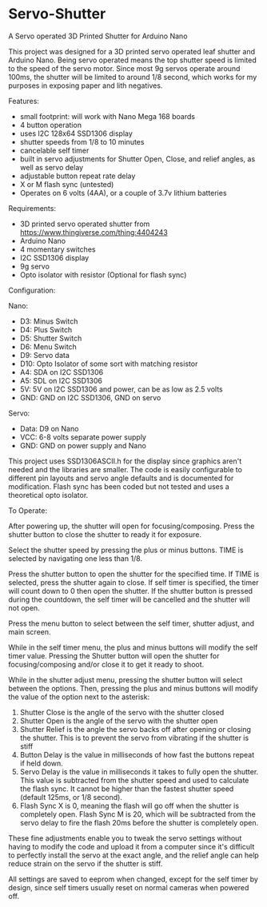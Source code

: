# Servo-Shutter
A Servo operated 3D Printed Shutter for Arduino Nano

This project was designed for a 3D printed servo operated leaf shutter and Arduino Nano. Being servo operated means the top shutter speed is limited to the speed of the servo motor. Since most 9g servos operate around 100ms, the shutter will be limited to around 1/8 second, which works for my purposes in exposing paper and lith negatives. 

Features: 

- small footprint: will work with Nano Mega 168 boards
- 4 button operation
- uses I2C 128x64 SSD1306 display
- shutter speeds from 1/8 to 10 minutes
- cancelable self timer
- built in servo adjustments for Shutter Open, Close, and relief angles, as well as servo delay
- adjustable button repeat rate delay
- X or M flash sync (untested)
- Operates on 6 volts (4AA), or a couple of 3.7v lithium batteries

Requirements:

- 3D printed servo operated shutter from https://www.thingiverse.com/thing:4404243
- Arduino Nano
- 4 momentary switches
- I2C SSD1306 display
- 9g servo
- Opto isolator with resistor (Optional for flash sync)

Configuration:

Nano:
- D3: Minus Switch
- D4: Plus Switch
- D5: Shutter Switch
- D6: Menu Switch
- D9: Servo data
- D10: Opto Isolator of some sort with matching resistor
- A4: SDA on I2C SSD1306
- A5: SDL on I2C SSD1306
- 5V: 5V on I2C SSD1306 and power, can be as low as 2.5 volts
- GND: GND on I2C SSD1306, GND on servo

Servo:
- Data: D9 on Nano
- VCC: 6-8 volts separate power supply
- GND: GND on power supply and Nano

This project uses SSD1306ASCII.h for the display since graphics aren't needed and the libraries are smaller. The code is easily configurable to different pin layouts and servo angle defaults and is documented for modification. Flash sync has been coded but not tested and uses a theoretical opto isolator. 

To Operate:

After powering up, the shutter will open for focusing/composing. Press the shutter button to close the shutter to ready it for exposure.

Select the shutter speed by pressing the plus or minus buttons. TIME is selected by navigating one less than 1/8. 

Press the shutter button to open the shutter for the specified time. If TIME is selected, press the shutter again to close. If self timer is specified, the timer will count down to 0 then open the shutter. If the shutter button is pressed during the countdown, the self timer will be cancelled and the shutter will not open. 

Press the menu button to select between the self timer, shutter adjust, and main screen.

While in the self timer menu, the plus and minus buttons will modify the self timer value. Pressing the Shutter button will open the shutter for focusing/composing and/or close it to get it ready to shoot.

While in the shutter adjust menu, pressing the shutter button will select between the options. Then, pressing the plus and minus buttons will modify the value of the option next to the asterisk:
1. Shutter Close is the angle of the servo with the shutter closed
2. Shutter Open is the angle of the servo with the shutter open
3. Shutter Relief is the angle the servo backs off after opening or closing the shutter. This is to prevent the servo from vibrating if the shutter is stiff
4. Button Delay is the value in milliseconds of how fast the buttons repeat if held down. 
5. Servo Delay is the value in milliseconds it takes to fully open the shutter. This value is subtracted from the shutter speed and used to calculate the flash sync. It cannot be higher than the fastest shutter speed (default 125ms, or 1/8 second).  
6. Flash Sync X is 0, meaning the flash will go off when the shutter is completely open. Flash Sync M is 20, which will be subtracted from the servo delay to fire the flash 20ms before the shutter is completely open. 

These fine adjustments enable you to tweak the servo settings without having to modify the code and upload it from a computer since it's difficult to perfectly install the servo at the exact angle, and the relief angle can help reduce strain on the servo if the shutter is stiff. 

All settings are saved to eeprom when changed, except for the self timer by design, since self timers usually reset on normal cameras when powered off. 
